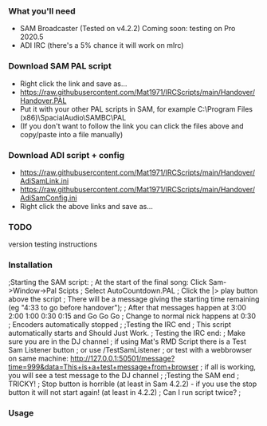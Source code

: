 ### What you'll need
* SAM Broadcaster (Tested on v4.2.2)  Coming soon: testing on Pro 2020.5
* ADI IRC (there's a 5% chance it will work on mIrc)

### Download SAM PAL script

* Right click the link and save as...
* https://raw.githubusercontent.com/Mat1971/IRCScripts/main/Handover/Handover.PAL
* Put it with your other PAL scripts in SAM, for example C:\Program Files (x86)\SpacialAudio\SAMBC\PAL
* (If you don't want to follow the link you can click the files above and copy/paste into a file manually)

### Download ADI script + config
* https://raw.githubusercontent.com/Mat1971/IRCScripts/main/Handover/AdiSamLink.ini
* https://raw.githubusercontent.com/Mat1971/IRCScripts/main/Handover/AdiSamConfig.ini
* Right click the above links and save as...


### TODO
version
testing
instructions

### Installation



;Starting the SAM script:
;     At the start of the final song:  Click Sam->Window->Pal Scipts
;                                   Select AutoCountdown.PAL
;                                   Click the |> play button above the script
;     There will be a message giving the starting time remaining (eg "4:33 to go before handover");
;     After that messages happen at 3:00   2:00   1:00   0:30   0:15  and  Go Go Go
;     Change to normal nick happens at 0:30
;     Encoders automatically stopped
;
;Testing the IRC end
;     This script automatically starts and Should Just Work.
;     Testing the IRC end:
;            Make sure you are in the DJ channel
;            if using Mat's RMD Script there is a Test Sam Listener button
;                 or use /TestSamListener
;                 or test with a webbrowser on same machine:   http://127.0.0.1:50501/message?time=999&data=This+is+a+test+message+from+browser
;            if all is working, you will see a test message to the DJ channel
;
;Testing the SAM end
;     TRICKY!
;     Stop button is horrible (at least in Sam 4.2.2) - if you use the stop button it will not start again! (at least in 4.2.2)
;     Can I run script twice?
;




### Usage
